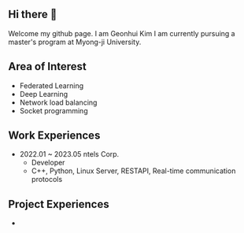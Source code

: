 ## Hi there 👋

Welcome my github page. I am Geonhui Kim
I am currently pursuing a master's program at Myong-ji University.

## Area of Interest
- Federated Learning
- Deep Learning
- Network load balancing
- Socket programming

## Work Experiences
- 2022.01 ~ 2023.05 ntels Corp. 
  - Developer
  - C++, Python, Linux Server, RESTAPI, Real-time communication protocols

## Project Experiences
- 
